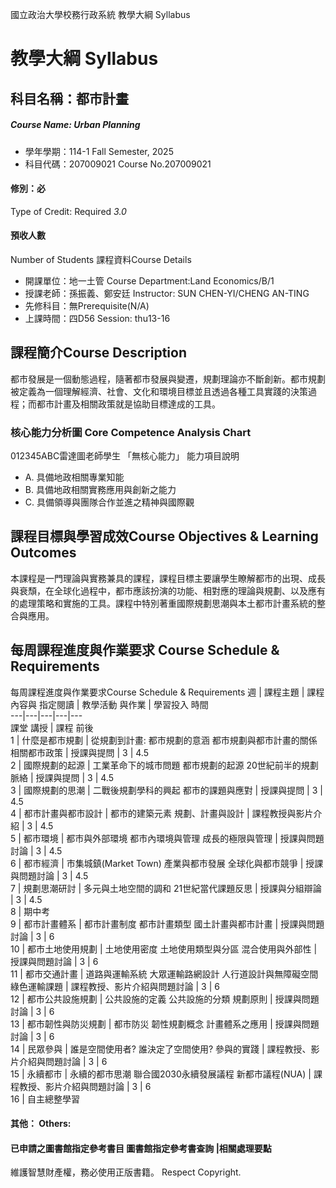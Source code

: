 國立政治大學校務行政系統 教學大綱 Syllabus
# 教學大綱 Syllabus
##  科目名稱：都市計畫
#####  Course Name: Urban Planning
  * 學年學期：114-1 Fall Semester, 2025 
  * 科目代碼：207009021 Course No.207009021
#### 修別：必
Type of Credit: Required 
_3.0_
#### 預收人數
Number of Students
課程資料Course Details
  * 開課單位：地一土管 Course Department:Land Economics/B/1 
  * 授課老師：孫振義、鄭安廷 Instructor: SUN CHEN-YI/CHENG AN-TING 
  * 先修科目：無Prerequisite(N/A)
  * 上課時間：四D56 Session: thu13-16
##  課程簡介Course Description
都市發展是一個動態過程，隨著都市發展與變遷，規劃理論亦不斷創新。都市規劃被定義為一個理解經濟、社會、文化和環境目標並且透過各種工具實踐的決策過程；而都市計畫及相關政策就是協助目標達成的工具。
###  核心能力分析圖 Core Competence Analysis Chart
012345ABC雷達圖老師學生
「無核心能力」 
能力項目說明
  * A. 具備地政相關專業知能
  * B. 具備地政相關實務應用與創新之能力
  * C. 具備領導與團隊合作並進之精神與國際觀
##  課程目標與學習成效Course Objectives & Learning Outcomes 
本課程是一門理論與實務兼具的課程，課程目標主要讓學生瞭解都市的出現、成長與衰頹，在全球化過程中，都市應該扮演的功能、相對應的理論與規劃、以及應有的處理策略和實施的工具。課程中特別著重國際規劃思潮與本土都市計畫系統的整合與應用。
##  每周課程進度與作業要求 Course Schedule & Requirements
每周課程進度與作業要求Course Schedule & Requirements
週 |  課程主題 |  課程內容與 指定閱讀 |  教學活動 與作業 |  學習投入 時間  
---|---|---|---|---  
課堂 講授 |  課程 前後  
1 |  什麼是都市規劃 |  從規劃到計畫: 都市規劃的意涵 都市規劃與都市計畫的關係 相關都市政策 |  授課與提問 |  3 |  4.5  
2 |  國際規劃的起源 |  工業革命下的城市問題 都市規劃的起源 20世紀前半的規劃脈絡 |  授課與提問 |  3 |  4.5  
3 |  國際規劃的思潮 |  二戰後規劃學科的興起 都市的課題與應對 |  授課與提問 | 3 | 4.5  
4 |  都市計畫與都市設計 |  都市的建築元素 規劃、計畫與設計 |  課程教授與影片介紹 |  3 |  4.5  
5 |  都市環境 |  都市與外部環境 都市內環境與管理 成長的極限與管理 |  授課與問題討論 |  3 |  4.5  
6 |  都市經濟 |  市集城鎮(Market Town) 產業與都市發展 全球化與都市競爭 |  授課與問題討論 |  3 |  4.5  
7 |  規劃思潮研討 |  多元與土地空間的調和 21世紀當代課題反思 |  授課與分組辯論 |  3 |  4.5  
8 |  期中考  
9 |  都市計畫體系 |  都市計畫制度 都市計畫類型 國土計畫與都市計畫 |  授課與問題討論 |  3 |  6  
10 |  都市土地使用規劃 |  土地使用密度 土地使用類型與分區 混合使用與外部性 |  授課與問題討論 |  3 |  6  
11 |  都市交通計畫 |  道路與運輸系統 大眾運輸路網設計 人行道設計與無障礙空間 綠色運輸課題 |  課程教授、影片介紹與問題討論 |  3 |  6  
12 |  都市公共設施規劃 |  公共設施的定義 公共設施的分類 規劃原則 |  授課與問題討論 |  3 |  6  
13 |  都市韌性與防災規劃 |  都市防災 韌性規劃概念 計畫體系之應用 |  授課與問題討論 |  3 |  6  
14 |  民眾參與 |  誰是空間使用者? 誰決定了空間使用? 參與的實踐 |  課程教授、影片介紹與問題討論 |  3 |  6  
15 |  永續都市 |  永續的都市思潮 聯合國2030永續發展議程 新都市議程(NUA) |  課程教授、影片介紹與問題討論 |  3 |  6  
16 | 自主總整學習  
####  其他： Others:
####  已申請之圖書館指定參考書目  圖書館指定參考書查詢 |相關處理要點
維護智慧財產權，務必使用正版書籍。 Respect Copyright.